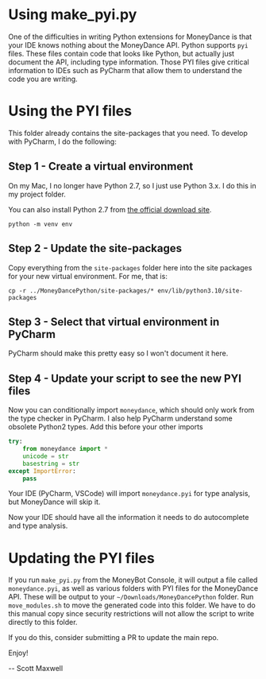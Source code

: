 Using make_pyi.py
=================

One of the difficulties in writing Python extensions for MoneyDance is that
your IDE knows nothing about the MoneyDance API. Python supports `pyi` files.
These files contain code that looks like Python, but actually just document
the API, including type information. Those PYI files give critical information
to IDEs such as PyCharm that allow them to understand the code you are writing.

# Using the PYI files

This folder already contains the site-packages that you need. To develop with
PyCharm, I do the following:

Step 1 - Create a virtual environment
-------------------------------------
On my Mac, I no longer have Python 2.7, so I just use Python 3.x. I do this in
my project folder.

You can also install Python 2.7 from
[the official download site](https://www.python.org/ftp/python/2.7.18/python-2.7.18-macosx10.9.pkg).

```
python -m venv env
```

Step 2 - Update the site-packages
---------------------------------

Copy everything from the `site-packages` folder here into the site packages for
your new virtual environment. For me, that is:
```
cp -r ../MoneyDancePython/site-packages/* env/lib/python3.10/site-packages
```

Step 3 - Select that virtual environment in PyCharm
---------------------------------------------------

PyCharm should make this pretty easy so I won't document it here.

Step 4 - Update your script to see the new PYI files
----------------------------------------------------

Now you can conditionally import `moneydance`, which should only work from the
type checker in PyCharm. I also help PyCharm understand some obsolete Python2
types. Add this before your other imports

```python
try:
    from moneydance import *
    unicode = str
    basestring = str
except ImportError:
    pass
```

Your IDE (PyCharm, VSCode) will import `moneydance.pyi` for type analysis, but
MoneyDance will skip it.

Now your IDE should have all the information it needs to do autocomplete
and type analysis.

# Updating the PYI files

If you run `make_pyi.py` from the MoneyBot Console, it will output a file
called `moneydance.pyi`, as well as various folders with PYI files for the
MoneyDance API. These will be output to your `~/Downloads/MoneyDancePython`
folder. Run `move_modules.sh` to move the generated code into this folder.
We have to do this manual copy since security restrictions will not allow
the script to write directly to this folder.

If you do this, consider submitting a PR to update the main repo.

Enjoy!

-- Scott Maxwell
